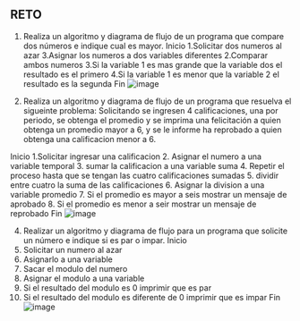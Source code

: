 ## RETO
1. Realiza un algoritmo y diagrama de flujo de un programa que compare dos números e indique cual es mayor.
Inicio
1.Solicitar dos numeros al azar
3.Asignar los numeros a dos variables diferentes
2.Comparar ambos numeros
3.Si la variable 1 es mas grande que la variable dos el resultado es el primero
4.Si la variable 1 es menor que la variable 2 el resultado es la segunda
Fin
![image](https://user-images.githubusercontent.com/101816484/160928481-e49d1bf0-e52b-4e11-b145-347ecf81ae55.png)


3. Realiza un algoritmo y diagrama de flujo de un programa que resuelva el sigueinte problema: Solicitando se ingresen 4 calificaciones, una por periodo, se obtenga el promedio y se imprima una felicitación a quien obtenga un promedio mayor a 6, y se le informe ha reprobado a quien obtenga una calificacion menor a 6.

Inicio
1.Solicitar ingresar una calificacion 
2. Asignar el numero a una variable temporal
3. sumar la calificacion a una variable suma 
4. Repetir el proceso hasta que se tengan las cuatro calificaciones sumadas 
5. dividir entre cuatro la suma de las calificaciones
6. Asignar la division a una variable promedio
7. Si el promedio es mayor a seis mostrar un mensaje de aprobado
8. Si el promedio es menor a seir mostrar un mensaje de reprobado 
Fin 
![image](https://user-images.githubusercontent.com/101816484/160932002-bd513e73-a345-4e7c-b876-792d6941cdf3.png)

4. Realizar un algoritmo y diagrama de flujo para un programa que solicite un número e indique si es par o impar.
Inicio
1. Solicitar un numero al azar
2. Asignarlo a una variable
3. Sacar el modulo del numero
4. Asignar el modulo a una variable
5. Si el resultado del modulo es 0 imprimir que es par
6. Si el resultado del modulo es diferente de 0 imprimir que es impar
Fin
 ![image](https://user-images.githubusercontent.com/101816484/160932891-f262a8d0-61de-4018-83c3-ff830895f90c.png)

